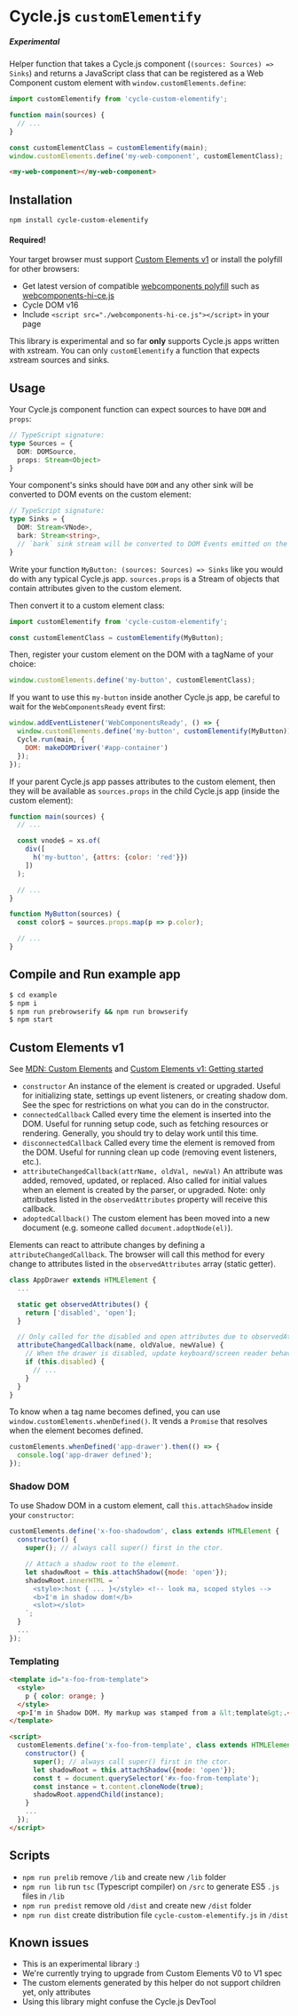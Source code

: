 # Cycle.js `customElementify`

##### Experimental

Helper function that takes a Cycle.js component (`(sources: Sources) => Sinks`) and returns a JavaScript class that can be registered as a Web Component custom element with `window.customElements.define`:

```js
import customElementify from 'cycle-custom-elementify';

function main(sources) {
  // ...
}

const customElementClass = customElementify(main);
window.customElements.define('my-web-component', customElementClass);
```

```html
<my-web-component></my-web-component>
```

## Installation

```
npm install cycle-custom-elementify
```

#### Required!

Your target browser must support [Custom Elements v1](http://webcomponents.org/polyfills/custom-elements/) or install the polyfill for other browsers:

- Get latest version of compatible [webcomponents polyfill](https://github.com/webcomponents/webcomponentsjs) such as [webcomponents-hi-ce.js](https://raw.githubusercontent.com/webcomponents/webcomponentsjs/master/webcomponents-hi-ce.js)
- Cycle DOM v16
- Include `<script src="./webcomponents-hi-ce.js"></script>` in your page

This library is experimental and so far **only** supports Cycle.js apps written with xstream. You can only `customElementify` a function that expects xstream sources and sinks.

## Usage

Your Cycle.js component function can expect sources to have `DOM` and `props`:

```typescript
// TypeScript signature:
type Sources = {
  DOM: DOMSource,
  props: Stream<Object>
}
```

Your component's sinks should have `DOM` and any other sink will be converted to DOM events on the custom element:

```typescript
// TypeScript signature:
type Sinks = {
  DOM: Stream<VNode>,
  bark: Stream<string>,
  // `bark` sink stream will be converted to DOM Events emitted on the resulting custom element
}
```

Write your function `MyButton: (sources: Sources) => Sinks` like you would do with any typical Cycle.js app. `sources.props` is a Stream of objects that contain attributes given to the custom element.

Then convert it to a custom element class:

```js
import customElementify from 'cycle-custom-elementify';

const customElementClass = customElementify(MyButton);
```

Then, register your custom element on the DOM with a tagName of your choice:

```js
window.customElements.define('my-button', customElementClass);
```

If you want to use this `my-button` inside another Cycle.js app, be careful to wait for the `WebComponentsReady` event first:

```js
window.addEventListener('WebComponentsReady', () => {
  window.customElements.define('my-button', customElementify(MyButton));
  Cycle.run(main, {
    DOM: makeDOMDriver('#app-container')
  });
});
```

If your parent Cycle.js app passes attributes to the custom element, then they will be available as `sources.props` in the child Cycle.js app (inside the custom element):

```js
function main(sources) {
  // ...

  const vnode$ = xs.of(
    div([
      h('my-button', {attrs: {color: 'red'}})
    ])
  );

  // ...
}
```

```js
function MyButton(sources) {
  const color$ = sources.props.map(p => p.color);

  // ...
}
```

## Compile and Run example app

```bash
$ cd example
$ npm i
$ npm run prebrowserify && npm run browserify
$ npm start
```


## Custom Elements v1

See [MDN: Custom Elements](https://developer.mozilla.org/en-US/docs/Web/Web_Components/Custom_Elements) and [Custom Elements v1: Getting started](https://developers.google.com/web/fundamentals/getting-started/primers/customelements)

- `constructor`	An instance of the element is created or upgraded. Useful for initializing state, settings up event listeners, or creating shadow dom. See the spec for restrictions on what you can do in the constructor.
- `connectedCallback`	Called every time the element is inserted into the DOM. Useful for running setup code, such as fetching resources or rendering. Generally, you should try to delay work until this time.
- `disconnectedCallback`	Called every time the element is removed from the DOM. Useful for running clean up code (removing event listeners, etc.).
- `attributeChangedCallback(attrName, oldVal, newVal)`	An attribute was added, removed, updated, or replaced. Also called for initial values when an element is created by the parser, or upgraded. Note: only attributes listed in the `observedAttributes` property will receive this callback.
- `adoptedCallback()`	The custom element has been moved into a new document (e.g. someone called `document.adoptNode(el)`).

Elements can react to attribute changes by defining a `attributeChangedCallback`. The browser will call this method for every change to attributes listed in the `observedAttributes` array (static getter).

```js
class AppDrawer extends HTMLElement {
  ...

  static get observedAttributes() {
    return ['disabled', 'open'];
  }

  // Only called for the disabled and open attributes due to observedAttributes
  attributeChangedCallback(name, oldValue, newValue) {
    // When the drawer is disabled, update keyboard/screen reader behavior.
    if (this.disabled) {
      // ...
    }
  }
}
```

To know when a tag name becomes defined, you can use `window.customElements.whenDefined()`. It vends a `Promise` that resolves when the element becomes defined.

```js
customElements.whenDefined('app-drawer').then(() => {
  console.log('app-drawer defined');
});
```

### Shadow DOM

To use Shadow DOM in a custom element, call `this.attachShadow` inside your `constructor`:

```js
customElements.define('x-foo-shadowdom', class extends HTMLElement {
  constructor() {
    super(); // always call super() first in the ctor.

    // Attach a shadow root to the element.
    let shadowRoot = this.attachShadow({mode: 'open'});
    shadowRoot.innerHTML = `
      <style>:host { ... }</style> <!-- look ma, scoped styles -->
      <b>I'm in shadow dom!</b>
      <slot></slot>
    `;
  }
  ...
});
```

### Templating

```html
<template id="x-foo-from-template">
  <style>
    p { color: orange; }
  </style>
  <p>I'm in Shadow DOM. My markup was stamped from a &lt;template&gt;.</p>
</template>

<script>
  customElements.define('x-foo-from-template', class extends HTMLElement {
    constructor() {
      super(); // always call super() first in the ctor.
      let shadowRoot = this.attachShadow({mode: 'open'});
      const t = document.querySelector('#x-foo-from-template');
      const instance = t.content.cloneNode(true);
      shadowRoot.appendChild(instance);
    }
    ...
  });
</script>
```

## Scripts
- `npm run prelib` remove `/lib` and create new `/lib` folder
- `npm run lib` run `tsc` (Typescript compiler) on `/src` to generate ES5 `.js` files in `/lib`
- `npm run predist` remove old `/dist` and create new `/dist` folder
- `npm run dist` create distribution file `cycle-custom-elementify.js` in `/dist`

## Known issues

- This is an experimental library :)
- We're currently trying to upgrade from Custom Elements V0 to V1 spec
- The custom elements generated by this helper do not support children yet, only attributes
- Using this library might confuse the Cycle.js DevTool
